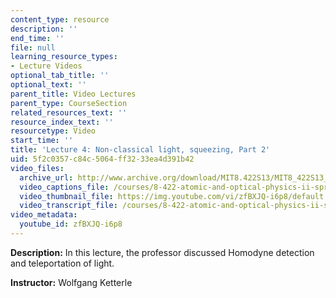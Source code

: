 ```yaml
---
content_type: resource
description: ''
end_time: ''
file: null
learning_resource_types:
- Lecture Videos
optional_tab_title: ''
optional_text: ''
parent_title: Video Lectures
parent_type: CourseSection
related_resources_text: ''
resource_index_text: ''
resourcetype: Video
start_time: ''
title: 'Lecture 4: Non-classical light, squeezing, Part 2'
uid: 5f2c0357-c84c-5064-ff32-33ea4d391b42
video_files:
  archive_url: http://www.archive.org/download/MIT8.422S13/MIT8_422S13_lec04-2_300k.mp4
  video_captions_file: /courses/8-422-atomic-and-optical-physics-ii-spring-2013/039b4c6e2f5b5ec9916b3fc0ad5c257e_zfBXJQ-i6p8.vtt
  video_thumbnail_file: https://img.youtube.com/vi/zfBXJQ-i6p8/default.jpg
  video_transcript_file: /courses/8-422-atomic-and-optical-physics-ii-spring-2013/cccade15b424fa1503783f92e4ad1f71_zfBXJQ-i6p8.pdf
video_metadata:
  youtube_id: zfBXJQ-i6p8
---
```


**Description:** In this lecture, the professor discussed Homodyne detection and teleportation of light.

**Instructor:** Wolfgang Ketterle
